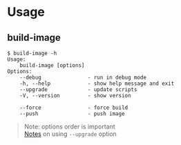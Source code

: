 # Usage

## build-image

```text
$ build-image -h
Usage:
    build-image [options]
Options:
    --debug               - run in debug mode
    -h, --help            - show help message and exit
    --upgrade             - update scripts
    -V, --version         - show version

    --force               - force build
    --push                - push image
```

> Note: options order is important \
> [Notes](.docs/update_option.md) on using `--upgrade` option
